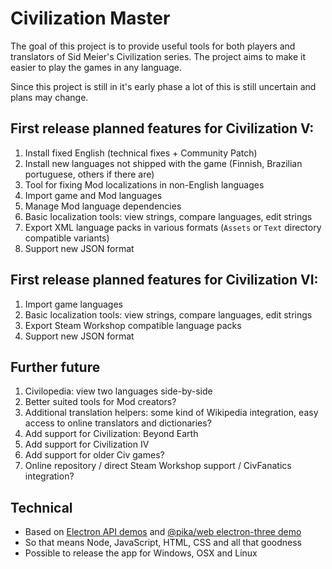 # Civilization Master

The goal of this project is to provide useful tools for both players and translators of Sid Meier's Civilization series. The project aims to make it easier to play the games in any language.

Since this project is still in it's early phase a lot of this is still uncertain and plans may change.


## First release planned features for Civilization V:

1. Install fixed English (technical fixes + Community Patch)
2. Install new languages not shipped with the game (Finnish, Brazilian portuguese, others if there are)
3. Tool for fixing Mod localizations in non-English languages
4. Import game and Mod languages
5. Manage Mod language dependencies
6. Basic localization tools: view strings, compare languages, edit strings
7. Export XML language packs in various formats (`Assets` or `Text` directory compatible variants)
8. Support new JSON format

## First release planned features for Civilization VI:

1. Import game languages
2. Basic localization tools: view strings, compare languages, edit strings
3. Export Steam Workshop compatible language packs
4. Support new JSON format

## Further future

1. Civilopedia: view two languages side-by-side
2. Better suited tools for Mod creators?
3. Additional translation helpers: some kind of Wikipedia integration, easy access to online translators and dictionaries?
4. Add support for Civilization: Beyond Earth
5. Add support for Civilization IV
6. Add support for older Civ games?
7. Online repository / direct Steam Workshop support / CivFanatics integration?

## Technical

- Based on [Electron API demos](https://github.com/electron/electron-api-demos) and
  [@pika/web electron-three demo](https://github.com/br3tt/electron-three)
- So that means Node, JavaScript, HTML, CSS and all that goodness
- Possible to release the app for Windows, OSX and Linux
